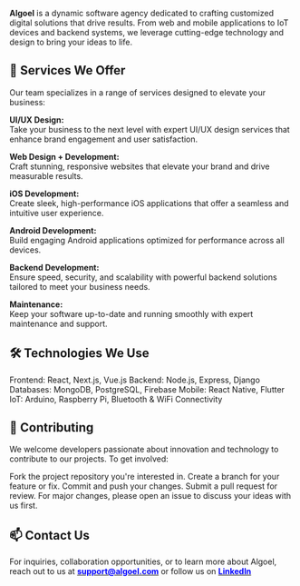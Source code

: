 <b>Algoel</b> is a dynamic software agency dedicated to crafting customized digital solutions that drive results. From web and mobile applications to IoT devices and backend systems, we leverage cutting-edge technology and design to bring your ideas to life.<br>

<h2>🚀 Services We Offer </h2>
Our team specializes in a range of services designed to elevate your business:<br>

<b>UI/UX Design: </b> <br>
Take your business to the next level with expert UI/UX design services that enhance brand engagement and user satisfaction.<br>

<b>Web Design + Development:</b> <br>
Craft stunning, responsive websites that elevate your brand and drive measurable results.<br>

<b>iOS Development:</b> <br>
Create sleek, high-performance iOS applications that offer a seamless and intuitive user experience.<br>

<b>Android Development:</b> <br>
Build engaging Android applications optimized for performance across all devices.<br>

<b>Backend Development:</b> <br>
Ensure speed, security, and scalability with powerful backend solutions tailored to meet your business needs.<br>

<b>Maintenance:</b> <br>
Keep your software up-to-date and running smoothly with expert maintenance and support.<br>

<h2>🛠️ Technologies We Use</h2>
Frontend: React, Next.js, Vue.js
Backend: Node.js, Express, Django
Databases: MongoDB, PostgreSQL, Firebase
Mobile: React Native, Flutter
IoT: Arduino, Raspberry Pi, Bluetooth & WiFi Connectivity <br>

<h2>👥 Contributing</h2>
We welcome developers passionate about innovation and technology to contribute to our projects. To get involved:

Fork the project repository you're interested in.
Create a branch for your feature or fix.
Commit and push your changes.
Submit a pull request for review.
For major changes, please open an issue to discuss your ideas with us first.

<h2>📫 Contact Us</h2>
For inquiries, collaboration opportunities, or to learn more about Algoel, reach out to us at <a href="mailto:support@algoel.com"><b style="color:blue; text-decoration: none">support@algoel.com</b></a> or follow us on <a href="https://www.linkedin.com/company/algoel"><b style="color:blue; text-decoration: none">LinkedIn</b></a>

